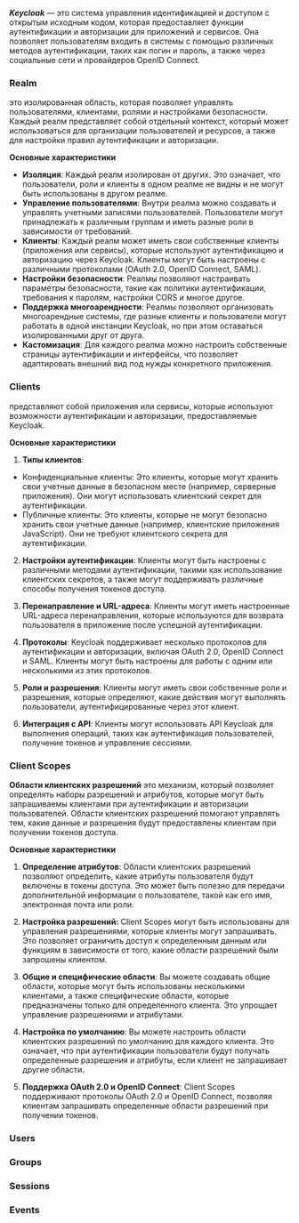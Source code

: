 _**Keycloak**_ — это система управления идентификацией и доступом с открытым исходным кодом, 
которая предоставляет функции аутентификации и авторизации для приложений и сервисов. 
Она позволяет пользователям входить в системы с помощью различных методов аутентификации, таких как логин и пароль, 
а также через социальные сети и провайдеров OpenID Connect.

### Realm
это изолированная область, которая позволяет управлять пользователями, клиентами, ролями и настройками безопасности. 
Каждый реалм представляет собой отдельный контекст, который может использоваться 
для организации пользователей и ресурсов, а также для настройки правил аутентификации и авторизации.

**Основные характеристики**
+ **Изоляция**: Каждый реалм изолирован от других. 
Это означает, что пользователи, роли и клиенты в одном реалме не видны и не могут быть использованы в другом реалме.
+ **Управление пользователями**: Внутри реалма можно создавать и управлять учетными записями пользователей. 
Пользователи могут принадлежать к различным группам и иметь разные роли в зависимости от требований.
+ **Клиенты**: Каждый реалм может иметь свои собственные клиенты (приложения или сервисы), 
которые используют аутентификацию и авторизацию через Keycloak. 
Клиенты могут быть настроены с различными протоколами (OAuth 2.0, OpenID Connect, SAML).
+ **Настройки безопасности**: Реалмы позволяют настраивать параметры безопасности, такие как политики аутентификации, 
требования к паролям, настройки CORS и многое другое.
+ **Поддержка многоарендности**: Реалмы позволяют организовать многоарендные системы, 
где разные клиенты и пользователи могут работать в одной инстанции Keycloak, 
но при этом оставаться изолированными друг от друга.
+ **Кастомизация**: Для каждого реалма можно настроить собственные страницы аутентификации и интерфейсы, 
что позволяет адаптировать внешний вид под нужды конкретного приложения.

### Clients
представляют собой приложения или сервисы, 
которые используют возможности аутентификации и авторизации, предоставляемые Keycloak. 

**Основные характеристики**
1. **Типы клиентов**:
- Конфиденциальные клиенты: Это клиенты, которые могут хранить свои учетные данные в безопасном месте (например, серверные приложения).
Они могут использовать клиентский секрет для аутентификации.
- Публичные клиенты: Это клиенты, которые не могут безопасно хранить свои учетные данные (например, клиентские приложения JavaScript). 
Они не требуют клиентского секрета для аутентификации.

2. **Настройки аутентификации**: Клиенты могут быть настроены с различными методами аутентификации, 
такими как использование клиентских секретов, а также могут поддерживать различные способы получения токенов доступа.

3. **Перенаправление и URL-адреса**: Клиенты могут иметь настроенные URL-адреса перенаправления, 
которые используются для возврата пользователя в приложение после успешной аутентификации.

4. **Протоколы**: Keycloak поддерживает несколько протоколов для аутентификации и авторизации, 
включая OAuth 2.0, OpenID Connect и SAML. 
Клиенты могут быть настроены для работы с одним или несколькими из этих протоколов.

5. **Роли и разрешения**: Клиенты могут иметь свои собственные роли и разрешения, которые определяют, 
какие действия могут выполнять пользователи, аутентифицированные через этот клиент.

6. **Интеграция с API**: Клиенты могут использовать API Keycloak для выполнения операций, 
таких как аутентификация пользователей, получение токенов и управление сессиями.

### Client Scopes
**Области клиентских разрешений**
это механизм, который позволяет определять наборы разрешений и атрибутов, 
которые могут быть запрашиваемы клиентами при аутентификации и авторизации пользователей. 
Области клиентских разрешений помогают управлять тем, 
какие данные и разрешения будут предоставлены клиентам при получении токенов доступа.

**Основные характеристики**
1. **Определение атрибутов**: Области клиентских разрешений позволяют определить, 
какие атрибуты пользователя будут включены в токены доступа. 
Это может быть полезно для передачи дополнительной информации о пользователе, такой как его имя, электронная почта или роли.

2. **Настройка разрешений:** Client Scopes могут быть использованы для управления разрешениями, 
которые клиенты могут запрашивать. 
Это позволяет ограничить доступ к определенным данным или функциям в зависимости от того, 
какие области разрешений были запрошены клиентом.

3. **Общие и специфические области**: 
Вы можете создавать общие области, которые могут быть использованы несколькими клиентами, 
а также специфические области, которые предназначены только для определенного клиента. 
Это упрощает управление разрешениями и атрибутами.

4. **Настройка по умолчанию**: Вы можете настроить области клиентских разрешений по умолчанию для каждого клиента. 
Это означает, что при аутентификации пользователи будут получать определенные разрешения и атрибуты, 
если клиент не запрашивает другие области.

5. **Поддержка OAuth 2.0 и OpenID Connect**: Client Scopes поддерживают протоколы OAuth 2.0 и OpenID Connect, 
позволяя клиентам запрашивать определенные области разрешений при получении токенов.

### Users

### Groups


### Sessions


### Events
